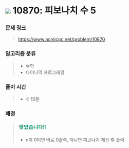 # <img src="https://static.solved.ac/tier_small/4.svg" width=30> 10870: 피보나치 수 5 

### 문제 링크
> https://www.acmicpc.net/problem/10870

### 알고리즘 분류
>- 수학
>- 다이나믹 프로그래밍

### 풀이 시간
>- ⏱ 10분

### 해결
> ![good](../../../Img/good.png)
>- n이 0이면 바로 0출력, 아니면 피보나치 계산 후 출력

